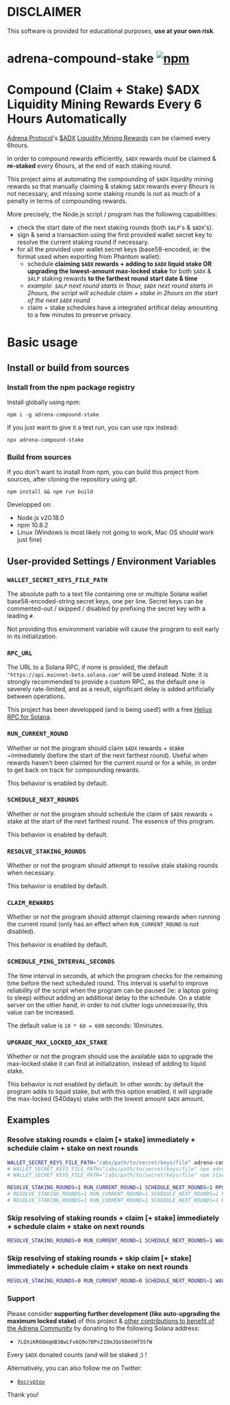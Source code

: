 # DISCLAIMER

This software is provided for educational purposes, **use at your own risk**.

# adrena-compound-stake [![npm](https://img.shields.io/npm/v/adrena-compound-stake)](https://www.npmjs.com/package/adrena-compound-stake)

# Compound (Claim + Stake) $ADX Liquidity Mining Rewards Every 6 Hours Automatically

[Adrena Protocol](https://www.adrena.xyz/)'s [$ADX](https://birdeye.so/token/AuQaustGiaqxRvj2gtCdrd22PBzTn8kM3kEPEkZCtuDw?chain=solana) [Liquidity Mining Rewards](https://docs.adrena.xyz/about-adrena/staking) can be claimed every 6hours.

In order to compound rewards efficiently, `$ADX` rewards must be claimed & **re-staked** every 6hours, at the end of each staking round.

This project aims at automating the compounding of `$ADX` liquidity mining rewards so that manually claiming & staking `$ADX` rewards every 6hours is not necessary, and missing some staking rounds is not as much of a penalty in terms of compounding rewards.

More precisely, the Node.js script / program has the following capabilities:

- check the start date of the next staking rounds (both `$ALP`'s & `$ADX`'s).
- sign & send a transaction using the first provided wallet secret key to resolve the current staking round if necessary.
- for all the provided user wallet secret keys (base58-encoded, ie: the format used when exporting from Phantom wallet):
  - schedule **claiming `$ADX` rewards + adding to `$ADX` liquid stake OR upgrading the lowest-amount max-locked stake** for both `$ADX` & `$ALP` staking rewards **to the farthest round start date & time**
  - _example: `$ALP` next round starts in 1hour, `$ADX` next round starts in 2hours, the script will schedule claim + stake in 2hours on the start of the next `$ADX` round_
  - claim + stake schedules have a integrated artifical delay amounting to a few minutes to preserve privacy.

# Basic usage

## Install or build from sources

### Install from the npm package registry

Install globally using npm:

```
npm i -g adrena-compound-stake
```

If you just want to give it a test run, you can use npx instead:

```
npx adrena-compound-stake
```

### Build from sources

If you don't want to install from npm, you can build this project from sources, after cloning the repository using git.

```
npm install && npm run build
```

Developped on:

- Node.js v20.18.0
- npm 10.8.2
- Linux (Windows is most likely not going to work, Mac OS should work just fine)

## User-provided Settings / Environment Variables

### `WALLET_SECRET_KEYS_FILE_PATH`

The absolute path to a text file containing one or multiple Solana wallet base58-encoded-string secret keys, one per line.
Secret keys can be commented-out / skipped / disabled by prefixing the secret key with a leading `#`.

Not providing this environment variable will cause the program to exit early in its initialization.

### `RPC_URL`

The URL to a Solana RPC, if none is provided, the default `"https://api.mainnet-beta.solana.com"` will be used instead.
Note: it is strongly recommended to provide a custom RPC, as the default one is severely rate-limited, and as a result, significant delay is added artificially between operations.

This project has been developped (and is being used!) with a free [Helius RPC for Solana](https://www.helius.dev/).

### `RUN_CURRENT_ROUND`

Whether or not the program should claim `$ADX` rewards + stake ~immediately (before the start of the next farthest round).
Useful when rewards haven't been claimed for the current round or for a while, in order to get back on track for compounding rewards.

This behavior is enabled by default.

### `SCHEDULE_NEXT_ROUNDS`

Whether or not the program should schedule the claim of `$ADX` rewards + stake at the start of the next farthest round.
The essence of this program.

This behavior is enabled by default.

### `RESOLVE_STAKING_ROUNDS`

Whether or not the program should attempt to resolve stale staking rounds when necessary.

This behavior is enabled by default.

### `CLAIM_REWARDS`

Whether or not the program should attempt claiming rewards when running the current round (only has an effect when `RUN_CURRENT_ROUND` is not disabled).

This behavior is enabled by default.

### `SCHEDULE_PING_INTERVAL_SECONDS`

The time interval in seconds, at which the program checks for the remaining time before the next scheduled round.
This interval is useful to improve reliability of the script when the program can be paused (ie: a laptop going to sleep) without adding an additional delay to the schedule.
On a stable server on the other hand, in order to not clutter logs unnecessarily, this value can be increased.

The default value is `10 * 60 = 600` seconds: 10minutes.

### `UPGRADE_MAX_LOCKED_ADX_STAKE`

Whether or not the program should use the available `$ADX` to upgrade the max-locked stake it can find at initialization, instead of adding to liquid stake.

This behavior is not enabled by default. In other words: by default the program adds to liquid stake, but with this option enabled, it will upgrade the max-locked (540days) stake with the lowest amount `$ADX` amount.

## Examples

### Resolve staking rounds + claim [+ stake] immediately + schedule claim + stake on next rounds

```bash
WALLET_SECRET_KEYS_FILE_PATH="/abs/path/to/secret/keys/file" adrena-compound-stake
# WALLET_SECRET_KEYS_FILE_PATH="/abs/path/to/secret/keys/file" npx adrena-compound-stake
# WALLET_SECRET_KEYS_FILE_PATH="/abs/path/to/secret/keys/file" npm start
```

```bash
RESOLVE_STAKING_ROUNDS=1 RUN_CURRENT_ROUND=1 SCHEDULE_NEXT_ROUNDS=1 RPC_URL="https://mainnet.helius-rpc.com/?api-key=xxx" WALLET_SECRET_KEYS_FILE_PATH="/abs/path/to/secret/keys/file" npm start
# RESOLVE_STAKING_ROUNDS=1 RUN_CURRENT_ROUND=1 SCHEDULE_NEXT_ROUNDS=1 RPC_URL="https://mainnet.helius-rpc.com/?api-key=xxx" WALLET_SECRET_KEYS_FILE_PATH="/abs/path/to/secret/keys/file" npx adrena-compound-stake
# RESOLVE_STAKING_ROUNDS=1 RUN_CURRENT_ROUND=1 SCHEDULE_NEXT_ROUNDS=1 RPC_URL="https://mainnet.helius-rpc.com/?api-key=xxx" WALLET_SECRET_KEYS_FILE_PATH="/abs/path/to/secret/keys/file" adrena-compound-stake
```

### Skip resolving of staking rounds + claim [+ stake] immediately + schedule claim + stake on next rounds

```bash
RESOLVE_STAKING_ROUNDS=0 RUN_CURRENT_ROUND=1 SCHEDULE_NEXT_ROUNDS=1 WALLET_SECRET_KEYS_FILE_PATH="/abs/path/to/secret/keys/file" npm start
```

### Skip resolving of staking rounds + skip claim [+ stake] immediately + schedule claim + stake on next rounds

```bash
RESOLVE_STAKING_ROUNDS=0 RUN_CURRENT_ROUND=0 SCHEDULE_NEXT_ROUNDS=1 WALLET_SECRET_KEYS_FILE_PATH="/abs/path/to/secret/keys/file" npm start
```

### Support

Please consider **supporting further development (like auto-upgrading the maximum locked stake)** of this project & [other contributions to benefit of the Adrena Community](https://github.com/0xcryptovenom) by donating to the following Solana address:

- `7LQXiKR6QmqmB3BwLFx6Q9o7BPxZ1DmJQoS8mtHf55fW`

Every `$ADX` donated counts (and will be staked ;) !

Alternatively, you can also follow me on Twitter:

- [`0xcryptov`](https://x.com/0xcryptov)

Thank you!

